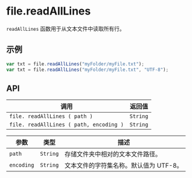 # file.readAllLines

`readAllLines` 函数用于从文本文件中读取所有行。

## 示例

```javascript
var txt = file.readAllLines("myFolder/myFile.txt");
var txt = file.readAllLines("myFolder/myFile.txt", "UTF-8");
```

## API

| 调用 | 返回值 |
|---|---|
| `file. readAllLines ( path )` | `String` |
| `file. readAllLines ( path, encoding )` | `String` |

| 参数 | 类型 | 描述 |
|---|---|---|
| `path` | `String` | 存储文件夹中相对的文本文件路径。 |
| `encoding` | `String` | 文本文件的字符集名称。默认值为 UTF-8。 |